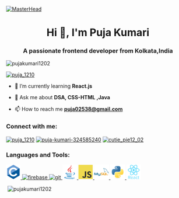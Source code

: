 [![MasterHead](https://cdna.artstation.com/p/assets/images/images/060/460/880/original/pixel-jeff-chill-mario-2023-2.gif?1678633376
)](https://xcriminal.io)



<h1 align="center">Hi 👋, I'm Puja Kumari</h1>
<h3 align="center">A passionate frontend developer from Kolkata,India</h3>

<p align="left"> <img src="https://komarev.com/ghpvc/?username=pujakumari1202&label=Profile%20views&color=0e75b6&style=flat" alt="pujakumari1202" /> </p>

<p align="left"> <a href="https://twitter.com/puja_1210" target="blank"><img src="https://img.shields.io/twitter/follow/puja_1210?logo=twitter&style=for-the-badge" alt="puja_1210" /></a> </p>

- 🌱 I’m currently learning **React.js**

- 💬 Ask me about **DSA, CSS-HTML ,Java**

- 📫 How to reach me **puja02538@gmail.com**

<h3 align="left">Connect with me:</h3>
<p align="left">
<a href="https://twitter.com/puja_1210" target="blank"><img align="center" src="https://raw.githubusercontent.com/rahuldkjain/github-profile-readme-generator/master/src/images/icons/Social/twitter.svg" alt="puja_1210" height="30" width="40" /></a>
<a href="https://linkedin.com/in/puja-kumari-324585240" target="blank"><img align="center" src="https://raw.githubusercontent.com/rahuldkjain/github-profile-readme-generator/master/src/images/icons/Social/linked-in-alt.svg" alt="puja-kumari-324585240" height="30" width="40" /></a>
<a href="https://instagram.com/cutie_pie12_02" target="blank"><img align="center" src="https://raw.githubusercontent.com/rahuldkjain/github-profile-readme-generator/master/src/images/icons/Social/instagram.svg" alt="cutie_pie12_02" height="30" width="40" /></a>
</p>

<h3 align="left">Languages and Tools:</h3>
<p align="left"> <a href="https://www.cprogramming.com/" target="_blank" rel="noreferrer"> <img src="https://raw.githubusercontent.com/devicons/devicon/master/icons/c/c-original.svg" alt="c" width="40" height="40"/> </a> <a href="https://firebase.google.com/" target="_blank" rel="noreferrer"> <img src="https://www.vectorlogo.zone/logos/firebase/firebase-icon.svg" alt="firebase" width="40" height="40"/> </a> <a href="https://git-scm.com/" target="_blank" rel="noreferrer"> <img src="https://www.vectorlogo.zone/logos/git-scm/git-scm-icon.svg" alt="git" width="40" height="40"/> </a> <a href="https://www.java.com" target="_blank" rel="noreferrer"> <img src="https://raw.githubusercontent.com/devicons/devicon/master/icons/java/java-original.svg" alt="java" width="40" height="40"/> </a> <a href="https://developer.mozilla.org/en-US/docs/Web/JavaScript" target="_blank" rel="noreferrer"> <img src="https://raw.githubusercontent.com/devicons/devicon/master/icons/javascript/javascript-original.svg" alt="javascript" width="40" height="40"/> </a> <a href="https://www.mysql.com/" target="_blank" rel="noreferrer"> <img src="https://raw.githubusercontent.com/devicons/devicon/master/icons/mysql/mysql-original-wordmark.svg" alt="mysql" width="40" height="40"/> </a> <a href="https://www.python.org" target="_blank" rel="noreferrer"> <img src="https://raw.githubusercontent.com/devicons/devicon/master/icons/python/python-original.svg" alt="python" width="40" height="40"/> </a> <a href="https://reactjs.org/" target="_blank" rel="noreferrer"> <img src="https://raw.githubusercontent.com/devicons/devicon/master/icons/react/react-original-wordmark.svg" alt="react" width="40" height="40"/> </a> </p>

<p>&nbsp;<img align="center" src="https://github-readme-stats.vercel.app/api?username=pujakumari1202&show_icons=true&locale=en" alt="pujakumari1202" /></p>

